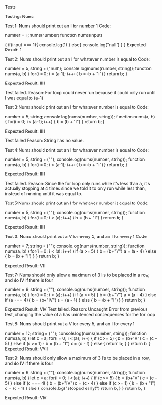Tests

Testing: Nums

Test 1: Nums should print out an I for number 1
Code: 

number = 1;
nums(number)
function nums(input)

{
 if(input === 1){
     console.log(1)
 }
 else{
     console.log("null")
 }
}
Expected Result: 1

Test 2: Nums should print out an I for whatever number is equal to
Code:

number = 5;
string = ("null");
console.log(nums(number, string));
function nums(a, b)
{
    for(i = 0; i = (a-1); i++)
    {
        b = (b + "I")
    }
    return b;
}

Expected Result: IIIII

Test failed.
Reason: For loop could never run because it could only run until I was equal to (a-1)

Test 3:Nums should print out an I for whatever number is equal to
Code:

number = 5;
string;
console.log(nums(number, string));
function nums(a, b)
{
    for(i = 0; i < (a-1); i++)
    {
        b = (b + "I")
    }
    return b;
}

Expected Result: IIIII

Test failed
Reason: String has no value. 

Test 4:Nums should print out an I for whatever number is equal to
Code:

number = 5;
string = ("");
console.log(nums(number, string));
function nums(a, b)
{
    for(i = 0; i < (a-1); i++)
    {
        b = (b + "I")
    }
    return b;
}

Expected Result: IIIII

Test failed.
Reason: Since the for loop only runs while it's less than a, it's actually stopping at 4 times since we told it to only run while less than, instead of running until it was equal to.

Test 5:Nums should print out an I for whatever number is equal to
Code:

number = 5;
string = ("");
console.log(nums(number, string));
function nums(a, b)
{
    for(i = 0; i < (a); i++)
    {
        b = (b + "I")
    }
    return b;
}

Expected Result: IIIII

Test 6: Nums should print out a V for every 5, and an I for every 1
Code:

number = 7;
string = ("");
console.log(nums(number, string));
function nums(a, b)
{
    for(i = 0; i < (a); i++)
    {
        if (a >= 5)
        {
            b = (b+"V")
            a = (a - 4)
        }
        else
        {
            b = (b + "I")
        }
    }
    return b;
}

Expected Result: VII

Test 7: Nums should only allow a maximum of 3 I's to be placed in a row, and do IV if there is four

number = 9;
string = ("");
console.log(nums(number, string));
function nums(a, b)
{
    for(i = 0; i < (a); i++)
    {
        if (a >= 5)
        {
            b = (b+"V")
            a = (a - 4)
        }
        else if (a === 4)
        {
            b = (b+"IV")
            a = (a - 4)
        }
        else
        {
            b = (b + "I")
        }
    }
    return b;
}

Expected Result: VIV
Test failed. 
Reason: Uncaught Error from previous test, changing the value of a has unintended consequences for the for loop

Test 8: Nums should print out a V for every 5, and an I for every 1

number = 12;
string = ("");
console.log(nums(number, string));
function nums(a, b)
{
let c = a;
    for(i = 0; i < (a); i++)
    {
        if (c >= 5)
        {
            b = (b+"V")
            c = (c - 5)
        }
        else if (c >= 1)
        {
            b = (b + "I")
            c = (c - 1)
        }
        else
        {
            return b;
        }
    }
    return b;
}
Expected Result: VVII

Test 9: Nums should only allow a maximum of 3 I's to be placed in a row, and do IV if there is four

number = 9;
string = ("");
console.log(nums(number, string));
function nums(a, b)
{
let c = a;
    for(i = 0; i < (a); i++)
    {
        if (c >= 5)
        {
            b = (b+"V")
            c = (c - 5)
        }
        else if (c === 4)
        {
            b = (b+"IV")
            c = (c - 4)
        }
        else if (c >= 1)
        {
            b = (b + "I")
            c = (c - 1)
        }
        else
        {
        	 console.log("stopped early!")
            return b;
        }
    }
    return b;
}

Expected Result: VIV
